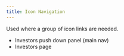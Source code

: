 ```yaml
---
title: Icon Navigation
---
```


Used where a group of icon links are needed.

- Investors push down panel (main nav)
- Investors page
